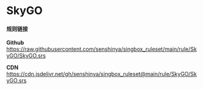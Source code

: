 # SkyGO

#### 规则链接

**Github**
https://raw.githubusercontent.com/senshinya/singbox_ruleset/main/rule/SkyGO/SkyGO.srs

**CDN**
https://cdn.jsdelivr.net/gh/senshinya/singbox_ruleset@main/rule/SkyGO/SkyGO.srs